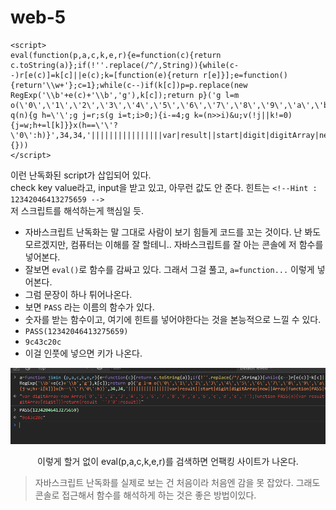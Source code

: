# web-5

    <script>
	eval(function(p,a,c,k,e,r){e=function(c){return c.toString(a)};if(!''.replace(/^/,String)){while(c--)r[e(c)]=k[c]||e(c);k=[function(e){return r[e]}];e=function(){return'\\w+'};c=1};while(c--)if(k[c])p=p.replace(new RegExp('\\b'+e(c)+'\\b','g'),k[c]);return p}('g l=m o(\'0\',\'1\',\'2\',\'3\',\'4\',\'5\',\'6\',\'7\',\'8\',\'9\',\'a\',\'b\',\'c\',\'d\',\'e\',\'f\');p q(n){g h=\'\';g j=r;s(g i=t;i>0;){i-=4;g k=(n>>i)&u;v(!j||k!=0){j=w;h+=l[k]}}x(h==\'\'?\'0\':h)}',34,34,'||||||||||||||||var|result||start|digit|digitArray|new||Array|function|PASS|true|for|32|0xf|if|false|return'.split('|'),0,{}))		
    </script>

이런 난독화된 script가 삽입되어 있다.   
check key value라고, input을 받고 있고, 아무런 값도 안 준다.    힌트는 `<!--Hint : 12342046413275659 -->`  
저 스크립트를 해석하는게 핵심일 듯.

- 자바스크립트 난독화는 말 그대로 사람이 보기 힘들게 코드를 꼬는 것이다. 난 봐도 모르겠지만, 컴퓨터는 이해를 잘 할테니.. 자바스크립트를 잘 아는 콘솔에 저 함수를 넣어본다. 
- 잘보면 `eval()`로 함수를 감싸고 있다. 그래서 그걸 풀고, `a=function...` 이렇게 넣어본다. 
- 그럼 문장이 하나 튀어나온다. 
- 보면 `PASS` 라는 이름의 함수가 있다.
- 숫자를 받는 함수이고, 여기에 힌트를 넣어야한다는 것을 본능적으로 느낄 수 있다.
- `PASS(12342046413275659)`
- `9c43c20c`
- 이걸 인풋에 넣으면 키가 나온다. 

<p align="center">
<img src="../images/Suninatas/web-5.PNG" width="600" >
<p align="center">이렇게 할거 없이 eval(p,a,c,k,e,r)를 검색하면 언팩킹 사이트가 나온다.</p>
</p>

> 자바스크립트 난독화를 실제로 보는 건 처음이라 처음엔 감을 못 잡았다. 그래도 콘솔로 접근해서 함수를 해석하게 하는 것은 좋은 방법이있다.